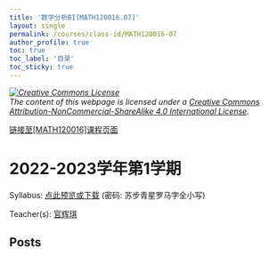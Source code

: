 ```yaml
---
title: '数学分析BI[MATH120016.07]'
layout: single
permalink: /courses/class-id/MATH120016-07
author_profile: true
toc: true
toc_label: '目录'
toc_sticky: true
---
```



<div class='notice--warning'>
	<p><i><a rel='license' href='http://creativecommons.org/licenses/by-nc-sa/4.0/'><img alt='Creative Commons License' style='border-width:0' src='https://i.creativecommons.org/l/by-nc-sa/4.0/88x31.png' /></a><br /> The content of this webpage is licensed under a <a rel='license' href='http://creativecommons.org/licenses/by-nc-sa/4.0/'>Creative Commons Attribution-NonCommercial-ShareAlike 4.0 International License</a>.</i></p>
</div>

<a href='https://fdu-math.github.io/courses/MATH120016'>链接至[MATH120016]课程页面</a>


# 2022-2023学年第1学期

Syllabus: <a href='https://fdu-math.github.io/courses/syllabus/MATH120016.07-2022-2023-1 (Encrypted).pdf'>点此预览或下载</a> (密码: 苏步青星罗马字全小写)

Teacher(s): <a href='https://fdu-math.github.io/teachers/官辉琪'>官辉琪</a>


## Posts